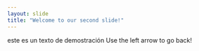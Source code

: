 ```yaml
---
layout: slide
title: "Welcome to our second slide!"
---
```

este es un texto de demostración
Use the left arrow to go back!
